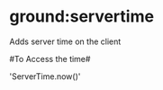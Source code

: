 ground:servertime
===============

Adds server time on the client


#To Access the time#

'ServerTime.now()'
